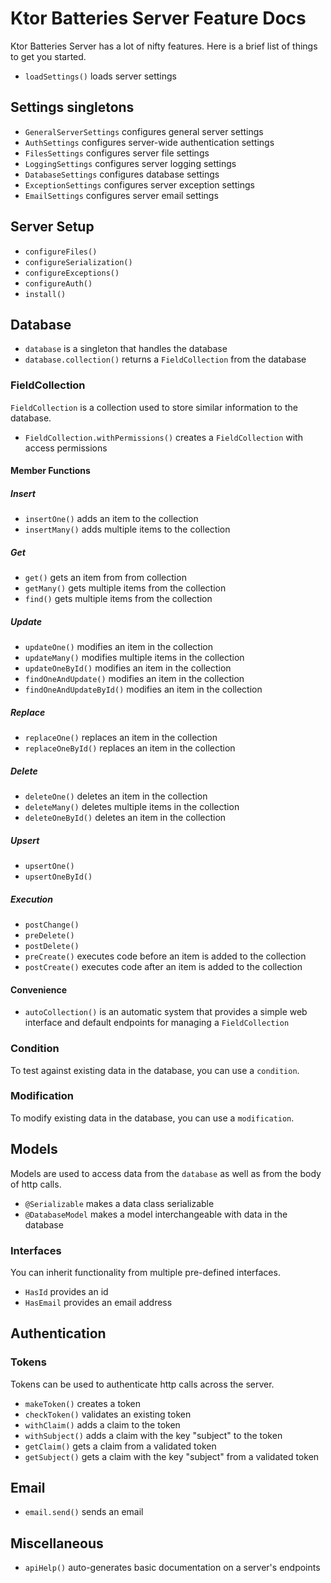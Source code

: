 # Ktor Batteries Server Feature Docs
Ktor Batteries Server has a lot of nifty features. Here is a brief list of things to get you started.

- `loadSettings()` loads server settings

## Settings singletons

- `GeneralServerSettings` configures general server settings
- `AuthSettings` configures server-wide authentication settings
- `FilesSettings` configures server file settings
- `LoggingSettings` configures server logging settings
- `DatabaseSettings` configures database settings
- `ExceptionSettings` configures server exception settings
- `EmailSettings` configures server email settings

## Server Setup

-  `configureFiles()`
-  `configureSerialization()`
-  `configureExceptions()`
-  `configureAuth()`
-  `install()`

## Database

- `database` is a singleton that handles the database
- `database.collection()` returns a `FieldCollection` from the database

### FieldCollection
`FieldCollection` is a collection used to store similar information to the database.

- `FieldCollection.withPermissions()` creates a `FieldCollection` with access permissions

#### Member Functions

##### Insert

- `insertOne()` adds an item to the collection
- `insertMany()` adds multiple items to the collection

##### Get

- `get()` gets an item from from collection
- `getMany()` gets multiple items from the collection
- `find()` gets multiple items from the collection

##### Update

- `updateOne()` modifies an item in the collection
- `updateMany()` modifies multiple items in the collection
- `updateOneById()` modifies an item in the collection
- `findOneAndUpdate()` modifies an item in the collection
- `findOneAndUpdateById()` modifies an item in the collection

##### Replace

- `replaceOne()` replaces an item in the collection
- `replaceOneById()` replaces an item in the collection

##### Delete

- `deleteOne()` deletes an item in the collection
- `deleteMany()` deletes multiple items in the collection
- `deleteOneById()` deletes an item in the collection

##### Upsert

- `upsertOne()`
- `upsertOneById()`

##### Execution

- `postChange()`
- `preDelete()`
- `postDelete()`
- `preCreate()` executes code before an item is added to the collection
- `postCreate()` executes code after an item is added to the collection

#### Convenience

- `autoCollection()` is an automatic system that provides a simple web interface and default endpoints for managing a `FieldCollection`

### Condition
To test against existing data in the database, you can use a `condition`.

### Modification
To modify existing data in the database, you can use a `modification`.

## Models
Models are used to access data from the `database` as well as from the body of http calls.

- `@Serializable` makes a data class serializable
- `@DatabaseModel` makes a model interchangeable with data in the database

### Interfaces
You can inherit functionality from multiple pre-defined interfaces.

- `HasId` provides an id
- `HasEmail` provides an email address

## Authentication

### Tokens
Tokens can be used to authenticate http calls across the server.

- `makeToken()` creates a token
- `checkToken()` validates an existing token
- `withClaim()` adds a claim to the token
- `withSubject()` adds a claim with the key "subject" to the token
- `getClaim()` gets a claim from a validated token
- `getSubject()` gets a claim with the key "subject" from a validated token

## Email

- `email.send()` sends an email

## Miscellaneous

- `apiHelp()` auto-generates basic documentation on a server's endpoints
